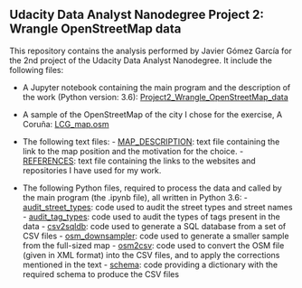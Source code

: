## Udacity Data Analyst Nanodegree Project 2: Wrangle OpenStreetMap data ##

This repository contains the analysis performed by Javier Gómez García for the 2nd project of the Udacity Data Analyst Nanodegree.
It include the following files:

 - A Jupyter notebook containing the main program and the description of the work (Python version: 3.6):
		[Project2_Wrangle_OpenStreetMap_data](Project2_Wrangle_OpenStreetMap_data.ipynb)

 - A sample of the OpenStreetMap of the city I chose for the exercise, A Coruña:
		[LCG_map.osm](LCG_map.osm)

 - The following text files:
		- [MAP_DESCRIPTION](MAP_DESCRIPTION.md): text file containing the link to the map position and the motivation for the choice.
		- [REFERENCES](REFERENCES.md): text file containing the links to the websites and repositories I have used for my work.

 - The following Python files, required to process the data and called by the main program (the .ipynb file), all written in Python 3.6:
		- [audit_street_types](audit_street_types.py): code used to audit the street types and street names
		- [audit_tag_types](audit_tag_types.py): code used to audit the types of tags present in the data
		- [csv2sqldb](csv2sqldb.py): code used to generate a SQL database from a set of CSV files
		- [osm_downsampler](osm_downsampler.py): code used to generate a smaller sample from the full-sized map
		- [osm2csv](osm2csv.py): code used to convert the OSM file (given in XML format) into the CSV files, and to apply the corrections mentioned in the text
		- [schema](schema.py): code providing a dictionary with the required schema to produce the CSV files